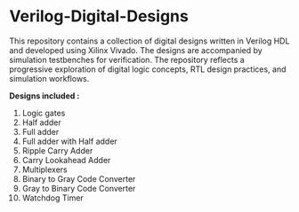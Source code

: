 # Verilog-Digital-Designs  

This repository contains a collection of digital designs written in Verilog HDL and developed using Xilinx Vivado. The designs are accompanied by simulation testbenches for verification.
The repository reflects a progressive exploration of digital logic concepts, RTL design practices, and simulation workflows.

 **Designs included :** 

1. Logic gates
2. Half adder
3. Full adder
4. Full adder with Half adder
5. Ripple Carry Adder
6. Carry Lookahead Adder
7. Multiplexers
8. Binary to Gray Code Converter
9. Gray to Binary Code Converter
10. Watchdog Timer
